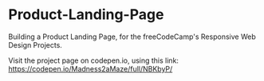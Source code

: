 # Product-Landing-Page
Building a Product Landing Page, for the freeCodeCamp's Responsive Web Design Projects.

Visit the project page on codepen.io, using this link: https://codepen.io/Madness2aMaze/full/NBKbyP/
